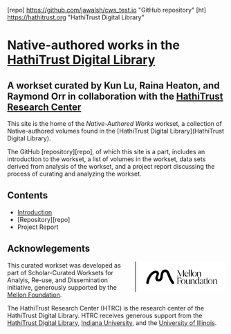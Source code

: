 [repo] https://github.com/jawalsh/cws_test.io "GitHub repository"
[ht] https://hathitrust.org "HathiTrust Digital Library"
# Native-authored works in the [HathiTrust Digital Library](http://hathitrust.org)

## A workset curated by Kun Lu, Raina Heaton, and Raymond Orr in collaboration with the [HathiTrust Research Center](http://analytics.hathitrust.org)

This site is the home of the _Native-Authored Works_ workset, a collection of Native-authored volumes found in the [HathiTrust Digital Library](HathiTrust Digital Library). 

The GitHub [repository][repo], of which this site is a part, includes an introduction to the workset, a list of volumes in the workset, data sets derived from analysis of the workset, and a project report discussing the process of curating and analyzing the workset.

## Contents
* [Introduction](introduction.md)
* [Repository][repo]
* Project Report

## Acknowlegements
<img style="float:right; padding-left:.5em; max-width: 200px; border-left: 1px solid black; margin-left:.5em;" src="images/mellon/Mellon_Logomark_Lockup_Black.jpg"/>This curated workset was developed as part of Scholar-Curated Worksets for Analyis, Re-use, and Dissemination initiative, generously supported by the [Mellon Foundation](http://mellon.org). 

The HathiTrust Research Center (HTRC) is the research center of the HathiTrust Digital Library. HTRC receives generous support from the [HathiTrust Digital Library](https://hathitrust.org), [Indiana University](https://www.indiana.edu), and the [University of Illinois](https://www.illinois.org).